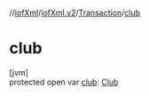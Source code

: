 //[iofXml](../../../index.md)/[iofXml.v2](../index.md)/[Transaction](index.md)/[club](club.md)

# club

[jvm]\
protected open var [club](club.md): [Club](../-club/index.md)
